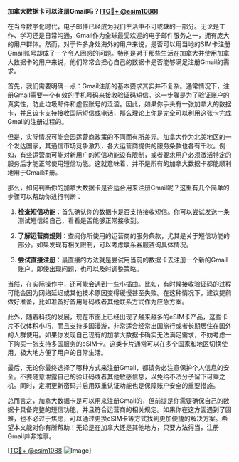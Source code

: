 **加拿大数据卡可以注册Gmail吗？[[TG💪+ @esim1088](https://t.me/s/esim1088)]**

在当今数字化时代，电子邮件已经成为我们生活中不可或缺的一部分。无论是工作、学习还是日常沟通，Gmail作为全球最受欢迎的电子邮件服务之一，拥有庞大的用户群体。然而，对于许多身处海外的用户来说，是否可以用当地的SIM卡注册Gmail账号却成了一个令人困惑的问题。特别是对于那些生活在加拿大并使用加拿大数据卡的用户来说，他们常常会担心自己的数据卡是否能够满足注册Gmail的需求。

首先，我们需要明确一点：Gmail注册的基本要求其实并不复杂。通常情况下，注册Gmail需要一个有效的手机号码来接收验证码短信。这一步骤是为了验证账户的真实性，防止垃圾邮件和虚假账号的泛滥。因此，如果你手头有一张加拿大的数据卡，并且该卡支持接收国际短信或电话，那么理论上你是完全可以利用这张卡完成Gmail的注册过程的。

但是，实际情况可能会因运营商政策的不同而有所差异。加拿大作为北美地区的一个发达国家，其通信市场竞争激烈，各大运营商提供的服务条款也各有千秋。例如，有些运营商可能对新用户的短信功能设有限制，或者要求用户必须激活特定的服务后才能正常使用短信功能。这就意味着，并不是所有的加拿大数据卡都能顺利地用于Gmail注册。

那么，如何判断你的加拿大数据卡是否适合用来注册Gmail呢？这里有几个简单的步骤可以帮助你进行判断：

1. **检查短信功能**：首先确认你的数据卡是否支持接收短信。你可以尝试发送一条测试短信给自己，看看是否能够正常接收到。

2. **了解运营商规则**：查阅你所使用的运营商的服务条款，尤其是关于短信功能的部分。如果发现有相关限制，可以考虑联系客服咨询具体情况。

3. **尝试直接注册**：最直接的方法就是尝试用当前的数据卡去注册一个新的Gmail账户。即使出现问题，也可以及时调整策略。

当然，在实际操作中，还可能会遇到一些小插曲。比如，有时候接收验证码的过程可能会因为网络延迟或其他技术原因变得缓慢甚至失败。在这种情况下，建议提前做好准备，比如准备好备用号码或者其他联系方式作为应急方案。

此外，随着科技的发展，现在市面上已经出现了越来越多的eSIM卡产品，这些卡片不仅体积小巧，而且支持多国漫游，非常适合经常出国旅行或者长期居住在国外的人群使用。如果你发现自己现有的加拿大数据卡确实无法满足需求，不妨考虑一下购买一张支持多国服务的eSIM卡。这类卡片通常可以在多个国家和地区切换使用，极大地方便了用户的日常生活。

最后，无论你最终选择了哪种方式来注册Gmail，都请务必注意保护个人信息的安全。不要随意泄露自己的验证码或者其他敏感信息，以免给不法分子留下可乘之机。同时，定期更新密码并启用双重认证功能也是保障账户安全的重要措施。

总而言之，加拿大数据卡是可以用来注册Gmail的，但前提是你需要确保自己的数据卡具备完整的短信功能，并且符合运营商的相关规定。如果你在这方面遇到了困难，也不必过于焦虑，可以通过更换eSIM卡等方式找到更加便捷的解决方案。希望本文能对你有所帮助！无论是在加拿大还是其他地方，只要方法得当，注册Gmail并非难事。

[[TG💪+ @esim1088](https://t.me/s/esim1088) ![Image](https://i.postimg.cc/4NQfJmqS/Snipaste-2025-05-13-00-14-12.png)]